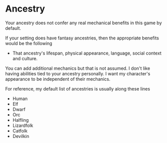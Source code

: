 # Ancestry

Your ancestry does not confer any real mechanical benefits in this game by default.

If your setting does have fantasy ancestries, then the appropriate benefits would be the following

- That ancestry's lifespan, physical appearance, language, social context and culture.

You can add additional mechanics but that is not assumed. I don't like having abilities tied to your ancestry personally. I want my character's appearance to be independent of their mechanics.

For reference, my default list of ancestries is usually along these lines

- Human
- Elf
- Dwarf
- Orc
- Halfling
- Lizardfolk
- Catfolk
- Devilkin